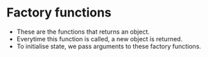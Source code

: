 # Factory functions

- These are the functions that returns an object.
- Everytime this function is called, a new object is returned.
- To initialise state, we pass arguments to these factory functions.
